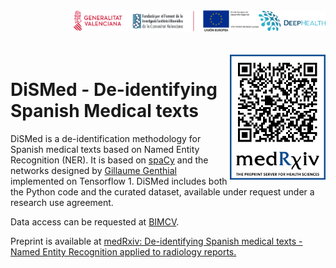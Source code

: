 <div class="clearfix" style="padding: 0px; padding-left: 100px; display: flex; flex-wrap: nowrap; justify-content: space-evenly; align-items:center">
<a href="http://bimcv.cipf.es/"><img src="https://github.com/BIMCV-CSUSP/DiSMed/blob/master/images/logoinst.png?raw=true"</a><a href="http://ceib.san.gva.es"></a><a href="https://deephealth-project.eu/"><img src="https://github.com/BIMCV-CSUSP/DiSMed/blob/master/images/DEEPHEALTH.png" width="240px" class="center-block" style=" display: inline-block;"></a></div>
<br></br>

<div class="clearfix" >
<a href="https://www.medrxiv.org/content/10.1101/2020.04.09.20058958v1"><img src="https://github.com/BIMCV-CSUSP/DiSMed/blob/master/images/dismed_qr.png?raw=true" height="200" align="right"></a></div>

# DiSMed - De-identifying Spanish Medical texts

DiSMed is a de-identification methodology for Spanish medical texts based on Named Entity Recognition (NER). It is based on  <a href="https://spacy.io/">spaCy</a> and the networks designed by <a href="https://github.com/guillaumegenthial/tf_ner">Gillaume Genthial</a> implemented on Tensorflow 1. DiSMed includes both the Python code and the curated dataset, available under request under a research use agreement.

Data access can be requested at  <a href="http://bimcv.cipf.es/">BIMCV</a>.

Preprint is available at <a href="https://www.medrxiv.org/content/10.1101/2020.04.09.20058958v1">medRxiv: De-identifying Spanish medical texts - Named Entity Recognition applied to radiology reports.</a>
